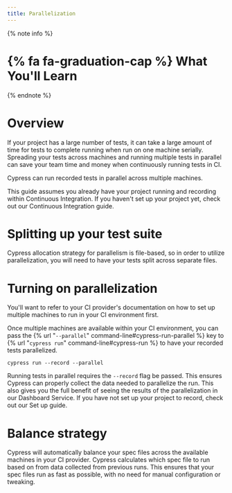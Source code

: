 ```yaml
---
title: Parallelization
---
```


{% note info %}
# {% fa fa-graduation-cap %} What You'll Learn
{% endnote %}

# Overview

If your project has a large number of tests, it can take a large amount of time for tests to complete running when run on one machine serially. Spreading your tests across machines and running multiple tests in parallel can save your team time and money when continuously running tests in CI.

Cypress can run recorded tests in parallel across multiple machines.

This guide assumes you already have your project running and recording within Continuous Integration. If you haven't set up your project yet, check out our Continuous Integration guide.

# Splitting up your test suite

Cypress allocation strategy for parallelism is file-based, so in order to utilize parallelization, you will need to have your tests split across separate files.

# Turning on parallelization

You'll want to refer to your CI provider's documentation on how to set up multiple machines to run in your CI environment first.

Once multiple machines are available within your CI environment, you can pass the {% url "`--parallel`" command-line#cypress-run-parallel %} key to {% url "`cypress run`" command-line#cypress-run %} to have your recorded tests parallelized.

```shell
cypress run --record --parallel
```

Running tests in parallel requires the `--record` flag be passed. This ensures Cypress can properly collect the data needed to parallelize the run. This also gives you the full benefit of seeing the results of the parallelization in our Dashboard Service. If you have not set up your project to record, check out our Set up guide.

# Balance strategy

Cypress will automatically balance your spec files across the available machines in your CI provider. Cypress calculates which spec file to run based on from data collected from previous runs. This ensures that your spec files run as fast as possible, with no need for manual configuration or tweaking.